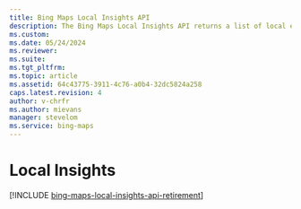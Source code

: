 ```yaml
---
title: Bing Maps Local Insights API
description: The Bing Maps Local Insights API returns a list of local entities within the specified maximum driving time or distance traveled from a specified point.
ms.custom: 
ms.date: 05/24/2024
ms.reviewer: 
ms.suite: 
ms.tgt_pltfrm: 
ms.topic: article
ms.assetid: 64c43775-3911-4c76-a0b4-32dc5824a258
caps.latest.revision: 4
author: v-chrfr
ms.author: mievans
manager: stevelom
ms.service: bing-maps
---
```


# Local Insights

[!INCLUDE [bing-maps-local-insights-api-retirement](../../includes/bing-maps-local-insights-api-retirement.md)]

